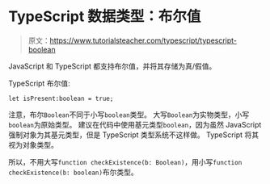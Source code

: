 # TypeScript 数据类型：布尔值

> 原文：<https://www.tutorialsteacher.com/typescript/typescript-boolean>

JavaScript 和 TypeScript 都支持布尔值，并将其存储为真/假值。

TypeScript 布尔值:

`let isPresent:boolean = true;`

注意，布尔`Boolean`不同于小写`boolean`类型。 大写`Boolean`为实物类型，小写`boolean`为原始类型。 建议在代码中使用基元类型`boolean`，因为虽然 JavaScript 强制对象为其基元类型，但是 TypeScript 类型系统不这样做。 TypeScript 将其视为对象类型。

所以，不用大写`function checkExistence(b: Boolean)`，用小写`function checkExistence(b: boolean)`布尔类型。